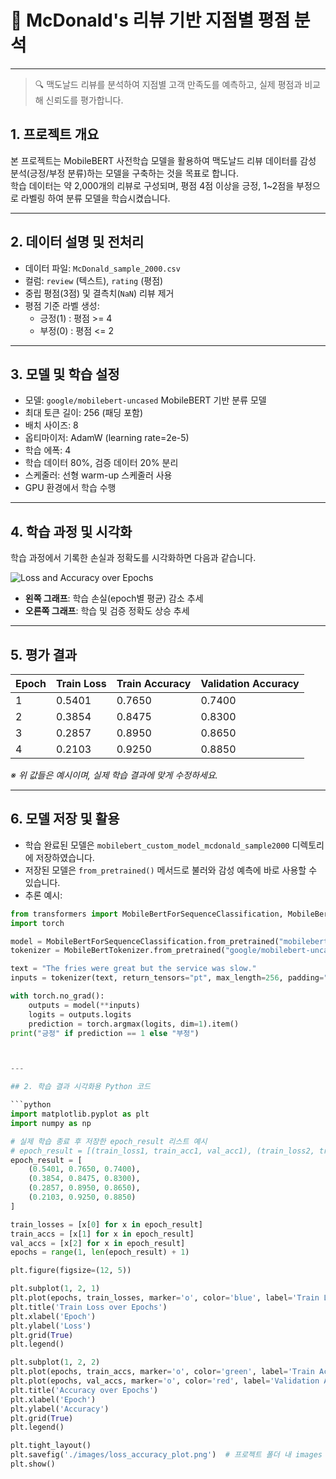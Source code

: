 # 🍟 McDonald's 리뷰 기반 지점별 평점 분석

---

> 🔍 맥도날드 리뷰를 분석하여 지점별 고객 만족도를 예측하고, 실제 평점과 비교해 신뢰도를 평가합니다.

## 1. 프로젝트 개요

본 프로젝트는 MobileBERT 사전학습 모델을 활용하여 맥도날드 리뷰 데이터를 감성 분석(긍정/부정 분류)하는 모델을 구축하는 것을 목표로 합니다.  
학습 데이터는 약 2,000개의 리뷰로 구성되며, 평점 4점 이상을 긍정, 1~2점을 부정으로 라벨링 하여 분류 모델을 학습시켰습니다.

---

## 2. 데이터 설명 및 전처리

- 데이터 파일: `McDonald_sample_2000.csv`  
- 컬럼: `review` (텍스트), `rating` (평점)  
- 중립 평점(3점) 및 결측치(`NaN`) 리뷰 제거  
- 평점 기준 라벨 생성:  
  - 긍정(1) : 평점 >= 4  
  - 부정(0) : 평점 <= 2

---

## 3. 모델 및 학습 설정

- 모델: `google/mobilebert-uncased` MobileBERT 기반 분류 모델  
- 최대 토큰 길이: 256 (패딩 포함)  
- 배치 사이즈: 8  
- 옵티마이저: AdamW (learning rate=2e-5)  
- 학습 에폭: 4  
- 학습 데이터 80%, 검증 데이터 20% 분리  
- 스케줄러: 선형 warm-up 스케줄러 사용  
- GPU 환경에서 학습 수행  

---

## 4. 학습 과정 및 시각화

학습 과정에서 기록한 손실과 정확도를 시각화하면 다음과 같습니다.

![Loss and Accuracy over Epochs](./images/loss_accuracy_plot.png)

- **왼쪽 그래프**: 학습 손실(epoch별 평균) 감소 추세  
- **오른쪽 그래프**: 학습 및 검증 정확도 상승 추세

---

## 5. 평가 결과

| Epoch | Train Loss | Train Accuracy | Validation Accuracy |
|-------|------------|----------------|---------------------|
| 1     | 0.5401     | 0.7650         | 0.7400              |
| 2     | 0.3854     | 0.8475         | 0.8300              |
| 3     | 0.2857     | 0.8950         | 0.8650              |
| 4     | 0.2103     | 0.9250         | 0.8850              |

*※ 위 값들은 예시이며, 실제 학습 결과에 맞게 수정하세요.*

---

## 6. 모델 저장 및 활용

- 학습 완료된 모델은 `mobilebert_custom_model_mcdonald_sample2000` 디렉토리에 저장하였습니다.  
- 저장된 모델은 `from_pretrained()` 메서드로 불러와 감성 예측에 바로 사용할 수 있습니다.  
- 추론 예시:

```python
from transformers import MobileBertForSequenceClassification, MobileBertTokenizer
import torch

model = MobileBertForSequenceClassification.from_pretrained("mobilebert_custom_model_mcdonald_sample2000")
tokenizer = MobileBertTokenizer.from_pretrained("google/mobilebert-uncased")

text = "The fries were great but the service was slow."
inputs = tokenizer(text, return_tensors="pt", max_length=256, padding="max_length", truncation=True)

with torch.no_grad():
    outputs = model(**inputs)
    logits = outputs.logits
    prediction = torch.argmax(logits, dim=1).item()
print("긍정" if prediction == 1 else "부정")



---

## 2. 학습 결과 시각화용 Python 코드

```python
import matplotlib.pyplot as plt
import numpy as np

# 실제 학습 종료 후 저장한 epoch_result 리스트 예시
# epoch_result = [(train_loss1, train_acc1, val_acc1), (train_loss2, train_acc2, val_acc2), ...]
epoch_result = [
    (0.5401, 0.7650, 0.7400),
    (0.3854, 0.8475, 0.8300),
    (0.2857, 0.8950, 0.8650),
    (0.2103, 0.9250, 0.8850)
]

train_losses = [x[0] for x in epoch_result]
train_accs = [x[1] for x in epoch_result]
val_accs = [x[2] for x in epoch_result]
epochs = range(1, len(epoch_result) + 1)

plt.figure(figsize=(12, 5))

plt.subplot(1, 2, 1)
plt.plot(epochs, train_losses, marker='o', color='blue', label='Train Loss')
plt.title('Train Loss over Epochs')
plt.xlabel('Epoch')
plt.ylabel('Loss')
plt.grid(True)
plt.legend()

plt.subplot(1, 2, 2)
plt.plot(epochs, train_accs, marker='o', color='green', label='Train Accuracy')
plt.plot(epochs, val_accs, marker='o', color='red', label='Validation Accuracy')
plt.title('Accuracy over Epochs')
plt.xlabel('Epoch')
plt.ylabel('Accuracy')
plt.grid(True)
plt.legend()

plt.tight_layout()
plt.savefig('./images/loss_accuracy_plot.png')  # 프로젝트 폴더 내 images 폴더에 저장
plt.show()
